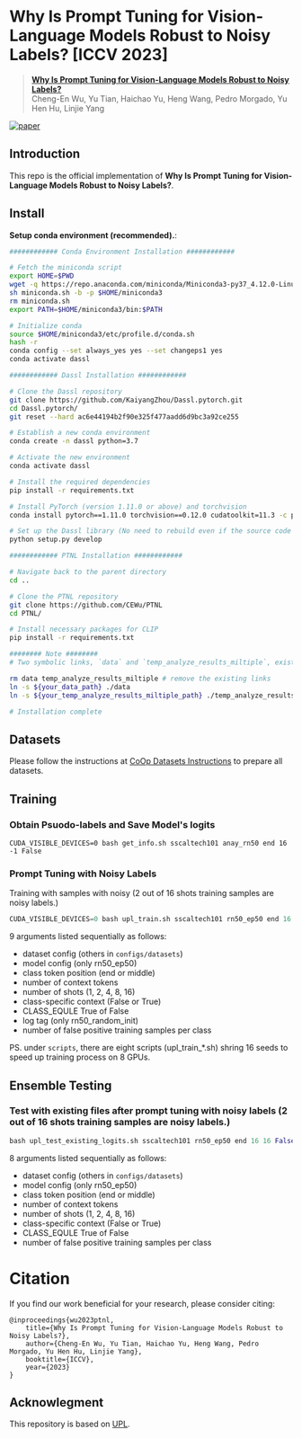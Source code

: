 
# Why Is Prompt Tuning for Vision-Language Models Robust to Noisy Labels? [ICCV 2023]



> [**Why Is Prompt Tuning for Vision-Language Models Robust to Noisy Labels?**](https://arxiv.org/abs/2307.11978)<br>
> Cheng-En Wu, Yu Tian, Haichao Yu, Heng Wang, Pedro Morgado, Yu Hen Hu, Linjie Yang

[![paper](https://img.shields.io/badge/arXiv-Paper-<COLOR>.svg)](https://arxiv.org/abs/2307.11978)


## Introduction

This repo is the official implementation of **Why Is Prompt Tuning for Vision-Language Models Robust to Noisy Labels?**.


## Install

**Setup conda environment (recommended).**:

```bash
############ Conda Environment Installation ############

# Fetch the miniconda script
export HOME=$PWD
wget -q https://repo.anaconda.com/miniconda/Miniconda3-py37_4.12.0-Linux-x86_64.sh -O miniconda.sh
sh miniconda.sh -b -p $HOME/miniconda3
rm miniconda.sh
export PATH=$HOME/miniconda3/bin:$PATH

# Initialize conda
source $HOME/miniconda3/etc/profile.d/conda.sh
hash -r
conda config --set always_yes yes --set changeps1 yes
conda activate dassl

############ Dassl Installation ############

# Clone the Dassl repository
git clone https://github.com/KaiyangZhou/Dassl.pytorch.git
cd Dassl.pytorch/
git reset --hard ac6e44194b2f90e325f477aadd6d9bc3a92ce255

# Establish a new conda environment
conda create -n dassl python=3.7

# Activate the new environment
conda activate dassl

# Install the required dependencies
pip install -r requirements.txt

# Install PyTorch (version 1.11.0 or above) and torchvision
conda install pytorch==1.11.0 torchvision==0.12.0 cudatoolkit=11.3 -c pytorch

# Set up the Dassl library (No need to rebuild even if the source code changes)
python setup.py develop

############ PTNL Installation ############

# Navigate back to the parent directory
cd ..

# Clone the PTNL repository
git clone https://github.com/CEWu/PTNL
cd PTNL/

# Install necessary packages for CLIP
pip install -r requirements.txt

######## Note ########
# Two symbolic links, `data` and `temp_analyze_results_miltiple`, exist in the repository. It is recommended that these be pointed to locations with sufficient storage capacity.

rm data temp_analyze_results_miltiple # remove the existing links
ln -s ${your_data_path} ./data
ln -s ${your_temp_analyze_results_miltiple_path} ./temp_analyze_results_miltiple

# Installation complete

```


## Datasets

Please follow the instructions at [CoOp Datasets Instructions](https://github.com/KaiyangZhou/CoOp/blob/main/DATASETS.md)  to prepare all datasets.


## Training

### Obtain Psuodo-labels and Save Model's logits
```
CUDA_VISIBLE_DEVICES=0 bash get_info.sh sscaltech101 anay_rn50 end 16 -1 False
```

### Prompt Tuning with Noisy Labels
Training with samples with noisy (2 out of 16 shots training samples are noisy labels.)
```python
CUDA_VISIBLE_DEVICES=0 bash upl_train.sh sscaltech101 rn50_ep50 end 16 16 False True rn50_random_init 2
```

9 arguments listed sequentially as follows:
* dataset config (others in `configs/datasets`)
* model config (only rn50_ep50)
* class token position (end or middle)
* number of context tokens
* number of shots (1, 2, 4, 8, 16)
* class-specific context (False or True)
* CLASS_EQULE True of False
* log tag (only rn50_random_init)
* number of false positive training samples per class

PS. under `scripts`, there are eight scripts (upl_train_*.sh) shring 16 seeds to speed up training process on 8 GPUs.

## Ensemble Testing


### Test with existing files after prompt tuning with noisy labels (2 out of 16 shots training samples are noisy labels.)

```python
bash upl_test_existing_logits.sh sscaltech101 rn50_ep50 end 16 16 False True 2
```

8 arguments listed sequentially as follows:
* dataset config (others in `configs/datasets`)
* model config (only rn50_ep50)
* class token position (end or middle)
* number of context tokens
* number of shots (1, 2, 4, 8, 16)
* class-specific context (False or True)
* CLASS_EQULE True of False
* number of false positive training samples per class

# Citation
If you find our work beneficial for your research, please consider citing:
```
@inproceedings{wu2023ptnl,
    title={Why Is Prompt Tuning for Vision-Language Models Robust to Noisy Labels?},
    author={Cheng-En Wu, Yu Tian, Haichao Yu, Heng Wang, Pedro Morgado, Yu Hen Hu, Linjie Yang},
    booktitle={ICCV},
    year={2023}
}
```

## Acknowlegment

This repository is based on [UPL](https://github.com/tonyhuang2022/UPL).